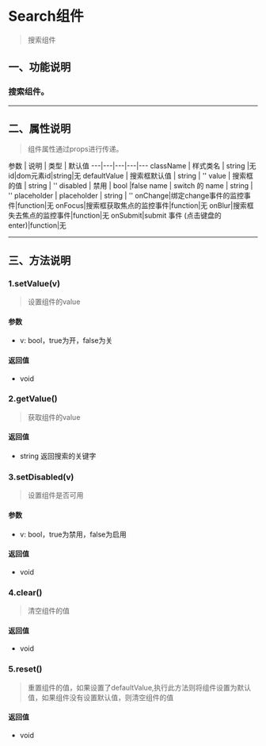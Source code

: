 # Search组件
> 搜索组件

## 一、功能说明
### 搜索组件。

---

## 二、属性说明
> 组件属性通过props进行传递。

参数 | 说明 | 类型 | 默认值
---|---|---|---|---
className | 样式类名 | string |无
id|dom元素id|string|无
defaultValue | 搜索框默认值 | string | ''
value | 搜索框的值 | string | ''
disabled | 禁用	 | bool |false
name | switch 的 name | string | ''
placeholder | placeholder | string | ''
onChange|绑定change事件的监控事件|function|无
onFocus|搜索框获取焦点的监控事件|function|无
onBlur|搜索框失去焦点的监控事件|function|无
onSubmit|submit 事件 (点击键盘的 enter)|function|无


---

## 三、方法说明
### 1.setValue(v)
> 设置组件的value

#### 参数
- v: bool，true为开，false为关

#### 返回值
- void


### 2.getValue()
> 获取组件的value

#### 返回值
- string 返回搜索的关键字  


### 3.setDisabled(v)
> 设置组件是否可用

#### 参数
- v: bool，true为禁用，false为启用

#### 返回值
- void

### 4.clear()
> 清空组件的值

#### 返回值
- void

### 5.reset()
> 重置组件的值，如果设置了defaultValue,执行此方法则将组件设置为默认值，如果组件没有设置默认值，则清空组件的值

#### 返回值
- void